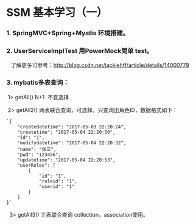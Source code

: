 # SSM 基本学习（一）
### 1. SpringMVC+Spring+Myatis 环境搭建。

### 2. UserServiceImplTest 用PowerMock简单 test。

    了解更多可参考：http://blog.csdn.net/jackiehff/article/details/14000779

### 3. mybatis多表查询：
  1> getAll() N+1  不宜选择   
  
  2> getAll2() 两表联合查询，可选择。只查询出角色ID，数据格式如下：   
  
    `{
        "createdatetime": "2017-05-03 22:20:24",
        "createtime": "2017-05-04 22:20:50",
        "id": "1",
        "modifydatetime": "2017-05-04 22:20:32",
        "name": "张三",
        "pwd": "123456",
        "updatetime": "2017-05-04 22:20:53",
        "userRoles": [
            {
                "id": "1",
                "roleid": "1",
                "userid": "1"
            }
        ]
    }`   
    
   3> getAll3() 三表联合查询 collection，association使用。
